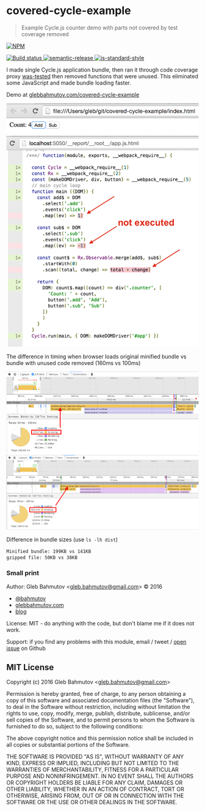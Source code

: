# covered-cycle-example

> Example Cycle.js counter demo with parts not covered by test coverage removed

[![NPM][npm-icon] ][npm-url]

[![Build status][ci-image] ][ci-url]
[![semantic-release][semantic-image] ][semantic-url]
[![js-standard-style][standard-image]][standard-url]

I made single Cycle.js application bundle, then ran it through code coverage proxy 
[was-tested](https://github.com/bahmutov/was-tested) then removed functions that were unused.
This eliminated some JavaScript and made bundle loading faster.

Demo at [glebbahmutov.com/covered-cycle-example](https://glebbahmutov.com/covered-cycle-example/)

![screenshot](screenshots/covered-cycle-app.png)
![initial coverage](screenshots/coverage-initial.png)

The difference in timing when browser loads original minified bundle vs bundle with unused
code removed (160ms vs 100ms)

![original timing](screenshots/script-time-original.png)
![unused code removed timing](screenshots/script-time-covered.png)

Difference in bundle sizes (use `ls -lh dist`)

```
Minified bundle: 199KB vs 141KB
gzipped file: 50KB vs 38KB
```

### Small print

Author: Gleb Bahmutov &lt;gleb.bahmutov@gmail.com&gt; &copy; 2016


* [@bahmutov](https://twitter.com/bahmutov)
* [glebbahmutov.com](http://glebbahmutov.com)
* [blog](http://glebbahmutov.com/blog)


License: MIT - do anything with the code, but don't blame me if it does not work.

Support: if you find any problems with this module, email / tweet /
[open issue](https://github.com/bahmutov/covered-cycle-example/issues) on Github

## MIT License

Copyright (c) 2016 Gleb Bahmutov &lt;gleb.bahmutov@gmail.com&gt;

Permission is hereby granted, free of charge, to any person
obtaining a copy of this software and associated documentation
files (the "Software"), to deal in the Software without
restriction, including without limitation the rights to use,
copy, modify, merge, publish, distribute, sublicense, and/or sell
copies of the Software, and to permit persons to whom the
Software is furnished to do so, subject to the following
conditions:

The above copyright notice and this permission notice shall be
included in all copies or substantial portions of the Software.

THE SOFTWARE IS PROVIDED "AS IS", WITHOUT WARRANTY OF ANY KIND,
EXPRESS OR IMPLIED, INCLUDING BUT NOT LIMITED TO THE WARRANTIES
OF MERCHANTABILITY, FITNESS FOR A PARTICULAR PURPOSE AND
NONINFRINGEMENT. IN NO EVENT SHALL THE AUTHORS OR COPYRIGHT
HOLDERS BE LIABLE FOR ANY CLAIM, DAMAGES OR OTHER LIABILITY,
WHETHER IN AN ACTION OF CONTRACT, TORT OR OTHERWISE, ARISING
FROM, OUT OF OR IN CONNECTION WITH THE SOFTWARE OR THE USE OR
OTHER DEALINGS IN THE SOFTWARE.

[npm-icon]: https://nodei.co/npm/covered-cycle-example.png?downloads=true
[npm-url]: https://npmjs.org/package/covered-cycle-example
[ci-image]: https://travis-ci.org/bahmutov/covered-cycle-example.png?branch=master
[ci-url]: https://travis-ci.org/bahmutov/covered-cycle-example
[semantic-image]: https://img.shields.io/badge/%20%20%F0%9F%93%A6%F0%9F%9A%80-semantic--release-e10079.svg
[semantic-url]: https://github.com/semantic-release/semantic-release
[standard-image]: https://img.shields.io/badge/code%20style-standard-brightgreen.svg
[standard-url]: http://standardjs.com/
